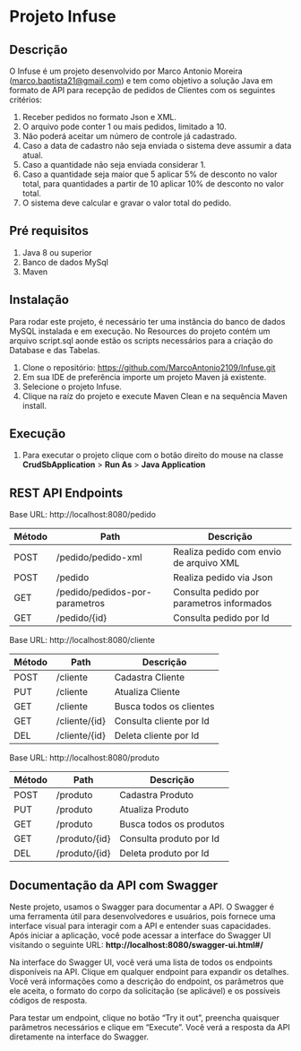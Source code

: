 # Projeto Infuse

## Descrição

O Infuse é um projeto desenvolvido por Marco Antonio Moreira (marco.baptista21@gmail.com) e tem como objetivo a solução Java em formato de API para recepção de pedidos de Clientes com os seguintes critérios:

1. Receber pedidos no formato Json e XML.
2. O arquivo pode conter 1 ou mais pedidos, limitado a 10.
3. Não poderá aceitar um número de controle já cadastrado.
4. Caso a data de cadastro não seja enviada o sistema deve assumir a data atual.
5. Caso a quantidade não seja enviada considerar 1.
6. Caso a quantidade seja maior que 5 aplicar 5% de desconto no valor total, para quantidades a partir de 10 aplicar 10% de desconto no valor total.
7. O sistema deve calcular e gravar o valor total do pedido.

## Pré requisitos

1. Java 8 ou superior
2. Banco de dados MySql
3. Maven

## Instalação

Para rodar este projeto, é necessário ter uma instância do banco de dados MySQL instalada e em execução. 
No Resources do projeto contém um arquivo script.sql aonde estão os scripts necessários para a criação do Database e das Tabelas.

1. Clone o repositório: https://github.com/MarcoAntonio2109/Infuse.git
2. Em sua IDE de preferência importe um projeto Maven já existente.
3. Selecione o projeto Infuse.
4. Clique na raíz do projeto e execute Maven Clean e na sequência Maven install.

## Execução

1. Para executar o projeto clique com o botão direito do mouse na classe **CrudSbApplication** > **Run As** > **Java Application** 

## REST API Endpoints

Base URL: http://localhost:8080/pedido

|    Método    |    Path    |          Descrição          |
| --------     | --------   | --------                    |
|    POST      | /pedido/pedido-xml     | Realiza pedido com envio de arquivo XML                     |
|    POST      | /pedido     | Realiza pedido via Json                     |
|    GET       | /pedido/pedidos-por-parametros     | Consulta pedido por parametros informados                     |
|    GET       | /pedido/{id}    | Consulta pedido por Id                    |

Base URL: http://localhost:8080/cliente

|    Método    |    Path    |          Descrição          |
| --------     | --------   | --------                    |
|    POST      | /cliente    | Cadastra Cliente                     |
|    PUT      | /cliente     | Atualiza Cliente                     |
|    GET       | /cliente     | Busca todos os clientes                   |
|    GET       | /cliente/{id}    | Consulta cliente por Id                    |
|    DEL       | /cliente/{id}    | Deleta cliente por Id                    |

Base URL: http://localhost:8080/produto

|    Método    |    Path    |          Descrição          |
| --------     | --------   | --------                    |
|    POST      | /produto    | Cadastra Produto                     |
|    PUT      | /produto     | Atualiza Produto                     |
|    GET       | /produto     | Busca todos os produtos                     |
|    GET       | /produto/{id}    | Consulta produto por Id                    |
|    DEL       | /produto/{id}    | Deleta produto por Id                    |

## Documentação da API com Swagger

Neste projeto, usamos o Swagger para documentar a API. O Swagger é uma ferramenta útil para desenvolvedores e usuários, pois fornece uma interface visual para interagir com a API e entender suas capacidades.
Após iniciar a aplicação, você pode acessar a interface do Swagger UI visitando o seguinte URL: **http://localhost:8080/swagger-ui.html#/**

Na interface do Swagger UI, você verá uma lista de todos os endpoints disponíveis na API. Clique em qualquer endpoint para expandir os detalhes. Você verá informações como a descrição do endpoint, os parâmetros que ele aceita, o formato do corpo da solicitação (se aplicável) e os possíveis códigos de resposta.

Para testar um endpoint, clique no botão “Try it out”, preencha quaisquer parâmetros necessários e clique em “Execute”. Você verá a resposta da API diretamente na interface do Swagger.

